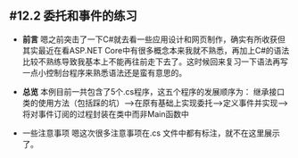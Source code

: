 #12.2 委托和事件的练习
----------------
- **前言**
嗯之前突击了一下C#就去看一些应用设计和网页制作，确实有所收获但其实最近在看ASP.NET Core中有很多概念本来我就不熟悉，再加上C#的语法比较不熟练导致我基本上不能再往前走下去了。这时候回来复习一下语法再写一点小控制台程序来熟悉语法还是蛮有意思的。
- **总览**
本例目前一共包含了5个.cs程序，这五个程序的发展顺序为：
继承接口类的使用方法（包括踩的坑）——>在原有基础上实现委托——>定义事件并实现——>将对事件订阅的过程封装在类中而非Main函数中

- 一些注意事项
嗯这次很多注意事项在.cs 文件中都有标注，就不在这里展示了。
